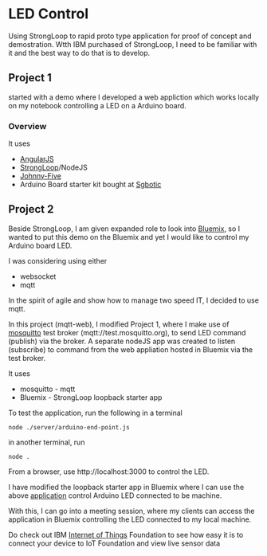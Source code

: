 # LED Control

Using StrongLoop to rapid proto type application for proof of concept and demostration.
Wtth IBM purchased of StrongLoop, I need to be familiar with it and the best way to do that is to develop.

## Project 1
started with a demo where I developed a web appliction which works locally on my notebook controlling a LED on a Arduino board.

### Overview
It uses
- [AngularJS](https://angularjs.org/)
- [StrongLoop](https://strongloop.com/)/NodeJS
- [Johnny-Five](http://johnny-five.io/)
- Arduino Board starter kit bought at [Sgbotic](http://www.sgbotic.com/)

## Project 2
Beside StrongLoop, I am given expanded role to look into [Bluemix](https://console.ng.bluemix.net/), so I wanted to put this demo on the Bluemix and yet I would like to control my Arduino board LED.

I was considering using either
- websocket
- mqtt

In the spirit of agile and show how to manage two speed IT, I decided to use mqtt.

In this project (mqtt-web), I modified Project 1, where I make use of [mosquitto](http://mosquitto.org/) test broker (mqtt://test.mosquitto.org), to send LED command (publish) via the broker. A separate nodeJS app was created to listen (subscribe) to command from the web appliation hosted in Bluemix via the test broker.

It uses
- mosquitto - mqtt
- Bluemix - StrongLoop loopback starter app

To test the application,
run the following in a terminal

    node ./server/arduino-end-point.js

in another terminal, run

    node .

From a browser, use http://localhost:3000 to control the LED.

I have modified the loopback starter app in Bluemix where I can use the above [application](http://js-arduino-web.mybluemix.net/) control Arduino LED connected to be machine.

With this, I can go into a meeting session, where my clients can access the application in Bluemix controlling the LED connected to my local machine.

Do check out IBM [Internet of Things](https://quickstart.internetofthings.ibmcloud.com/#/) Foundation to see how easy it is to connect your device to IoT Foundation and view live sensor data
